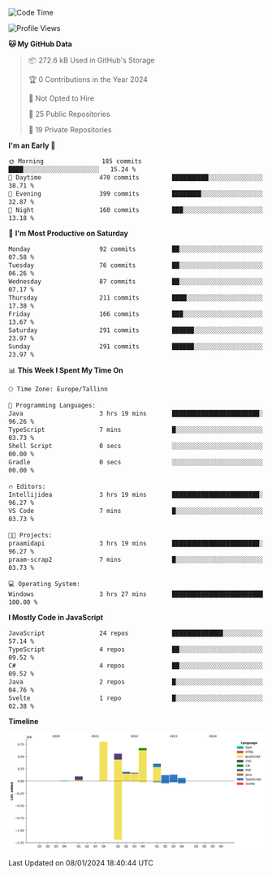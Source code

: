 <!--START_SECTION:waka-->
![Code Time](http://img.shields.io/badge/Code%20Time-584%20hrs%2030%20mins-blue)

![Profile Views](http://img.shields.io/badge/Profile%20Views-42-blue)

**🐱 My GitHub Data** 

> 📦 272.6 kB Used in GitHub's Storage 
 > 
> 🏆 0 Contributions in the Year 2024
 > 
> 🚫 Not Opted to Hire
 > 
> 📜 25 Public Repositories 
 > 
> 🔑 19 Private Repositories 
 > 
**I'm an Early 🐤** 

```text
🌞 Morning                185 commits         ████░░░░░░░░░░░░░░░░░░░░░   15.24 % 
🌆 Daytime                470 commits         ██████████░░░░░░░░░░░░░░░   38.71 % 
🌃 Evening                399 commits         ████████░░░░░░░░░░░░░░░░░   32.87 % 
🌙 Night                  160 commits         ███░░░░░░░░░░░░░░░░░░░░░░   13.18 % 
```
📅 **I'm Most Productive on Saturday** 

```text
Monday                   92 commits          ██░░░░░░░░░░░░░░░░░░░░░░░   07.58 % 
Tuesday                  76 commits          ██░░░░░░░░░░░░░░░░░░░░░░░   06.26 % 
Wednesday                87 commits          ██░░░░░░░░░░░░░░░░░░░░░░░   07.17 % 
Thursday                 211 commits         ████░░░░░░░░░░░░░░░░░░░░░   17.38 % 
Friday                   166 commits         ███░░░░░░░░░░░░░░░░░░░░░░   13.67 % 
Saturday                 291 commits         ██████░░░░░░░░░░░░░░░░░░░   23.97 % 
Sunday                   291 commits         ██████░░░░░░░░░░░░░░░░░░░   23.97 % 
```


📊 **This Week I Spent My Time On** 

```text
🕑︎ Time Zone: Europe/Tallinn

💬 Programming Languages: 
Java                     3 hrs 19 mins       ████████████████████████░   96.26 % 
TypeScript               7 mins              █░░░░░░░░░░░░░░░░░░░░░░░░   03.73 % 
Shell Script             0 secs              ░░░░░░░░░░░░░░░░░░░░░░░░░   00.00 % 
Gradle                   0 secs              ░░░░░░░░░░░░░░░░░░░░░░░░░   00.00 % 

🔥 Editors: 
Intellijidea             3 hrs 19 mins       ████████████████████████░   96.27 % 
VS Code                  7 mins              █░░░░░░░░░░░░░░░░░░░░░░░░   03.73 % 

🐱‍💻 Projects: 
praamidapi               3 hrs 19 mins       ████████████████████████░   96.27 % 
praam-scrap2             7 mins              █░░░░░░░░░░░░░░░░░░░░░░░░   03.73 % 

💻 Operating System: 
Windows                  3 hrs 27 mins       █████████████████████████   100.00 % 
```

**I Mostly Code in JavaScript** 

```text
JavaScript               24 repos            ██████████████░░░░░░░░░░░   57.14 % 
TypeScript               4 repos             ██░░░░░░░░░░░░░░░░░░░░░░░   09.52 % 
C#                       4 repos             ██░░░░░░░░░░░░░░░░░░░░░░░   09.52 % 
Java                     2 repos             █░░░░░░░░░░░░░░░░░░░░░░░░   04.76 % 
Svelte                   1 repo              █░░░░░░░░░░░░░░░░░░░░░░░░   02.38 % 
```



**Timeline**

![Lines of Code chart](https://raw.githubusercontent.com/Piilu/Piilu/main/assets/bar_graph.png)


 Last Updated on 08/01/2024 18:40:44 UTC
<!--END_SECTION:waka-->